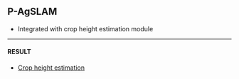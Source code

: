 ## P-AgSLAM

* Integrated with crop height estimation module

------------------
#### RESULT

* [Crop height estimation](https://purdue0-my.sharepoint.com/:v:/g/personal/kim3686_purdue_edu/EbODVTdhUDNMoP2WeBC2ZEYBUfIRtzCtlKeDznkgL87T8g?e=clUi5m)
